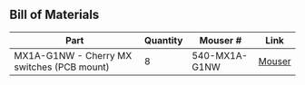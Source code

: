 ## Bill of Materials
|Part|Quantity|Mouser #|Link
|--|--|--|--|
|MX1A-G1NW - Cherry MX switches (PCB mount)|8|540-MX1A-G1NW|[Mouser](https://www.mouser.com/ProductDetail/?qs=F5EMLAvA7IAf8LDkSr80OA%3D%3D)

